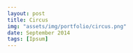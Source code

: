 ```yaml
---
layout: post
title: Circus
img: "assets/img/portfolio/circus.png"
date: September 2014
tags: [Ipsum]
---
```



